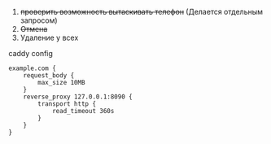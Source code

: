 1. ~~проверить возможность вытаскивать телефон~~ (Делается отдельным запросом)
2. ~~Отмена~~
3. Удаление у всех

caddy config

```
example.com {
    request_body {
        max_size 10MB
    }
    reverse_proxy 127.0.0.1:8090 {
        transport http {
            read_timeout 360s
        }
    }
}
```

